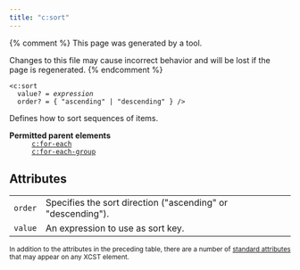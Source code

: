 ```yaml
---
title: "c:sort"
---
```


{% comment %}
This page was generated by a tool.

Changes to this file may cause incorrect behavior and will be lost if
the page is regenerated.
{% endcomment %}

<div class="ref-element-syntax language-xml highlighter-rouge"><pre class="highlight"><code><span class="nt">&lt;c:sort</span>
  <span>value</span>? = <i title="Expression.">expression</i>
  <span>order</span>? = { <span><span class="s">"ascending"</span> | <span class="s">"descending"</span></span> } /&gt;</code></pre></div>
<p>Defines how to sort sequences of items.</p>
<dl>
   <dt><b>Permitted parent elements</b></dt>
   <dd><a href="for-each.html"><code>c:for-each</code></a></dd>
   <dd><a href="for-each-group.html"><code>c:for-each-group</code></a></dd>
</dl>
<h2 id="attributes">Attributes</h2>
<div class="table-responsive">
   <table class="ref-attribs">
      <tr>
         <td><code>order</code></td>
         <td>Specifies the sort direction ("ascending" or "descending").</td>
      </tr>
      <tr>
         <td><code>value</code></td>
         <td>An expression to use as sort key.</td>
      </tr>
   </table>
</div>
<p><small>
      In addition to the attributes in the preceding table, there are a number of <a href="../docs/standard-attributes.html">standard attributes</a> that may appear on any XCST element.
      </small></p>
